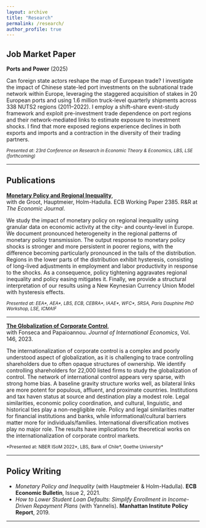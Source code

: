 ```yaml
---
layout: archive
title: "Research"
permalink: /research/
author_profile: true
---
```


## Job Market Paper

**Ports and Power** (2025)

Can foreign state actors reshape the map of European trade? I investigate the impact of Chinese state-led port investments on the subnational trade network within Europe, leveraging the staggered acquisition of stakes in 20 European ports and using 1.6 million truck-level quarterly shipments across 338 NUTS2 regions (2011–2022). I employ a shift–share event-study framework and exploit pre-investment trade dependence on port regions and their network-mediated links to estimate exposure to investment shocks. I find that more exposed regions experience declines in both exports and imports and a contraction in the diversity of their trading partners.

<sub>*Presented at: 23rd Conference on Research in Economic Theory & Economics, LBS, LSE (forthcoming)*

---

## Publications

[**Monetary Policy and Regional Inequality**](/files/MPRI.pdf),  
with de Groot, Hauptmeier, Holm-Hadulla. ECB Working Paper 2385. R&R at *The Economic Journal*.  

We study the impact of monetary policy on regional inequality using granular data on economic activity at the city- and county-level in Europe. We document pronounced heterogeneity in the regional patterns of monetary policy transmission. The output response to monetary policy shocks is stronger and more persistent in poorer regions, with the difference becoming particularly pronounced in the tails of the distribution. Regions in the lower parts of the distribution exhibit hysteresis, consisting of long-lived adjustments in employment and labor productivity in response to the shocks. As a consequence, policy tightening aggravates regional inequality and policy easing mitigates it. Finally, we provide a structural interpretation of our results using a New Keynesian Currency Union Model with hysteresis effects.  

<sub>*Presented at: EEA\*, AEA\*, LBS, ECB, CEBRA\*, IAAE\*, WFC\*, SRSA, Paris Dauphine PhD Workshop, LSE, ICMAIF*

---

[**The Globalization of Corporate Control**](/files/globalization.pdf),  
with Fonseca and Papaioannou. *Journal of International Economics*, Vol. 146, 2023.  

The internationalization of corporate control is a complex and poorly understood aspect of globalization, as it is challenging to trace controlling shareholders due to often opaque structures of ownership. We identify controlling shareholders for 22,000 listed firms to study the globalization of control. The network of international control appears very sparse, with strong home bias. A baseline gravity structure works well, as bilateral links are more potent for populous, affluent, and proximate countries. Institutions and tax haven status at source and destination play a modest role. Legal similarities, economic policy coordination, and cultural, linguistic, and historical ties play a non-negligible role. Policy and legal similarities matter for financial institutions and banks, while informational/cultural barriers matter more for individuals/families. International diversification motives play no major role. The results have implications for theoretical works on the internationalization of corporate control markets.  

<sub>*Presented at: NBER ISoM 2022\*, LBS, Bank of Chile\*, Goethe University\*

---

## Policy Writing

- *Monetary Policy and Inequality* (with Hauptmeier & Holm-Hadulla). **ECB Economic Bulletin**, Issue 2, 2021.  
- *How to Lower Student Loan Defaults: Simplify Enrollment in Income-Driven Repayment Plans* (with Yannelis). **Manhattan Institute Policy Report**, 2019.

---

